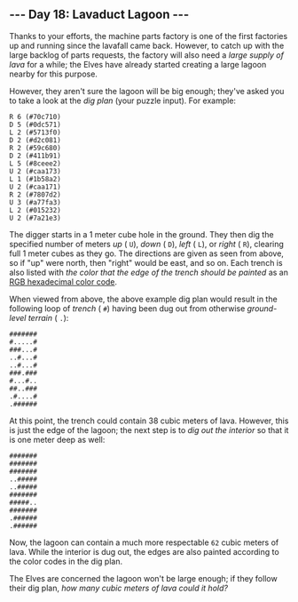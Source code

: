 ## \-\-\- Day 18: Lavaduct Lagoon ---

Thanks to your efforts, the machine parts factory is one of the first factories
up and running since the lavafall came back. However, to catch up with the
large backlog of parts requests, the factory will also need a _large supply of
lava_ for a while; the Elves have already started creating a large lagoon
nearby for this purpose.

However, they aren't sure the lagoon will be big enough; they've asked you to
take a look at the _dig plan_ (your puzzle input). For example:

```
R 6 (#70c710)
D 5 (#0dc571)
L 2 (#5713f0)
D 2 (#d2c081)
R 2 (#59c680)
D 2 (#411b91)
L 5 (#8ceee2)
U 2 (#caa173)
L 1 (#1b58a2)
U 2 (#caa171)
R 2 (#7807d2)
U 3 (#a77fa3)
L 2 (#015232)
U 2 (#7a21e3)

```

The digger starts in a 1 meter cube hole in the ground. They then dig the
specified number of meters _up_ ( `U`), _down_ ( `D`), _left_ ( `L`), or
_right_ ( `R`), clearing full 1 meter cubes as they go. The directions are
given as seen from above, so if "up" were north, then "right" would be east,
and so on. Each trench is also listed with _the color that the edge of the
trench should be painted_ as an [RGB hexadecimal color
code](https://en.wikipedia.org/wiki/RGB_color_model#Numeric_representations).

When viewed from above, the above example dig plan would result in the
following loop of _trench_ ( `#`) having been dug out from otherwise
_ground-level terrain_ ( `.`):

```
#######
#.....#
###...#
..#...#
..#...#
###.###
#...#..
##..###
.#....#
.######

```

At this point, the trench could contain 38 cubic meters of lava. However, this
is just the edge of the lagoon; the next step is to _dig out the interior_ so
that it is one meter deep as well:

```
#######
#######
#######
..#####
..#####
#######
#####..
#######
.######
.######

```

Now, the lagoon can contain a much more respectable `62` cubic meters of lava.
While the interior is dug out, the edges are also painted according to the
color codes in the dig plan.

The Elves are concerned the lagoon won't be large enough; if they follow their
dig plan, _how many cubic meters of lava could it hold?_
